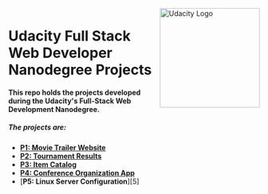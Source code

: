 <img align="right" src="https://d1qb2nb5cznatu.cloudfront.net/startups/i/113563-0d042ff7bd710ce95c303aa3f93c8522-medium_jpg.jpg?buster=1431803239" height="200" width="200" alt="Udacity Logo"> 

# Udacity Full Stack Web Developer Nanodegree Projects

#### This repo holds the projects developed during the Udacity's Full-Stack Web Development Nanodegree.

##### The projects are:

- [**P1: Movie Trailer Website**][1]
- [**P2: Tournament Results**][2]
- [**P3: Item Catalog**][3]
- [**P4: Conference Organization App**][4]
- [**P5: Linux Server Configuration**][5]

[1]: https://github.com/davidojedalopez/movie-trailer-website
[2]: https://github.com/davidojedalopez/tournament-database
[3]: https://github.com/davidojedalopez/games_characters_catalog
[4]: https://github.com/davidojedalopez/conference-organization-app
